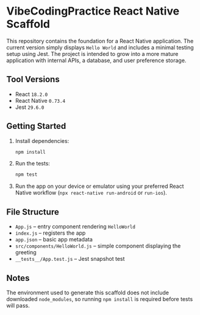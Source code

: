 # VibeCodingPractice React Native Scaffold

This repository contains the foundation for a React Native application. The
current version simply displays `Hello World` and includes a minimal testing
setup using Jest. The project is intended to grow into a more mature
application with internal APIs, a database, and user preference storage.

## Tool Versions
- React `18.2.0`
- React Native `0.73.4`
- Jest `29.6.0`

## Getting Started
1. Install dependencies:
   ```bash
   npm install
   ```
2. Run the tests:
   ```bash
   npm test
   ```
3. Run the app on your device or emulator using your preferred React Native
   workflow (`npx react-native run-android` or `run-ios`).

## File Structure
- `App.js` – entry component rendering `HelloWorld`
- `index.js` – registers the app
- `app.json` – basic app metadata
- `src/components/HelloWorld.js` – simple component displaying the greeting
- `__tests__/App.test.js` – Jest snapshot test

## Notes
The environment used to generate this scaffold does not include downloaded
`node_modules`, so running `npm install` is required before tests will pass.
